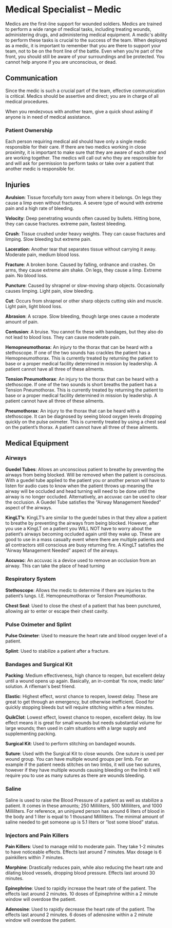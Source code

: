 # Medical Specialist – Medic

Medics are the first-line support for wounded soldiers. Medics are trained to perform a wide range of medical tasks, including treating wounds, administering drugs, and administering medical equipment. A medic's ability to perform these tasks is crucial to the success of the team.
When deployed as a medic, it is important to remember that you are there to support your team, not to be on the front line of the battle. Even when you’re part of the front, you should still be aware of your surroundings and be protected. You cannot help anyone if you are unconscious, or dead.

## Communication

Since the medic is such a crucial part of the team, effective communication is critical. Medics should be assertive and direct; you are in charge of all medical procedures.

When you rendezvous with another team, give a quick shout asking if anyone is in need of medical assistance.

### Patient Ownership

Each person requiring medical aid should have only a single medic responsible for their care. If there are two medics working in close proximity, it is important to make sure that they are aware of each other and are working together. The medics will call out who they are responsible for and will ask for permission to perform tasks or take over a patient that another medic is responsible for.

## Injuries

**Avulsion**: Tissue forcefully torn away from where it belongs. On legs they cause a limp even without fractures. A severe type of wound with extreme pain and a high rate of bleeding.

**Velocity**: Deep penetrating wounds often caused by bullets. Hitting bone, they can cause fractures. extreme pain, fastest bleeding.

**Crush**: Tissue crushed under heavy weights. They can cause fractures and limping. Slow bleeding but extreme pain.

**Laceration**: Another tear that separates tissue without carrying it away. Moderate pain, medium blood loss.

**Fracture**: A broken bone. Caused by falling, ordnance and crashes. On arms, they cause extreme aim shake. On legs, they cause a limp. Extreme pain. No blood loss.

**Puncture**: Caused by shrapnel or slow-moving sharp objects. Occasionally causes limping. Light pain, slow bleeding.

**Cut**: Occurs from shrapnel or other sharp objects cutting skin and muscle. Light pain, light blood loss.

**Abrasion**: A scrape. Slow bleeding, though large ones cause a moderate amount of pain.

**Contusion**: A bruise. You cannot fix these with bandages, but they also do not lead to blood loss. They can cause moderate pain.

**Hemopneumothorax**: An injury to the thorax that can be heard with a stethoscope. If one of the two sounds has crackles the patient has a Hemopneumothorax. This is currently treated by returning the patient to base or a proper medical facility determined in mission by leadership. A patient cannot have all three of these ailments.

**Tension Pneumothorax**: An injury to the thorax that can be heard with a stethoscope. If one of the two sounds is short breaths the patient has a Tension Pneumothorax. This is currently treated by returning the patient to base or a proper medical facility determined in mission by leadership. A patient cannot have all three of these ailments.

**Pneumothorax**: An injury to the thorax that can be heard with a stethoscope. It can be diagnosed by seeing blood oxygen levels dropping quickly on the pulse oximeter. This is currently treated by using a chest seal on the patient’s thorax. A patient cannot have all three of these ailments.

## Medical Equipment

### Airways

**Guedel Tubes**: Allows an unconscious patient to breathe by preventing the airways from being blocked. Will be removed when the patient is conscious. With a guedel tube applied to the patient you or another person will have to listen for audio cues to know when the patient throws up meaning the airway will be occluded and head turning will need to be done until the airway is no longer occluded. Alternatively, an accuvac can be used to clear the occlusion. A Guedel Tube satisfies the “Airway Management Needed” aspect of the airways.

**KingLT’s**: KingLT’s are similar to the guedel tubes in that they allow a patient to breathe by preventing the airways from being blocked. However, after you use a KingLT on a patient you WILL NOT have to worry about the patient’s airways becoming occluded again until they wake up. These are good to use in a mass casualty event where there are multiple patients and all contractors still conscious are busy returning fire. A KingLT satisfies the “Airway Management Needed” aspect of the airways.

**Accuvac**: An accuvac is a device used to remove an occlusion from an airway. This can take the place of head turning

### Respiratory System 

**Stethoscope**: Allows the medic to determine if there are injuries to the patient’s lungs. I.E. Hemopneumothorax or Tension Pneumothorax.

**Chest Seal**: Used to close the chest of a patient that has been punctured, allowing air to enter or escape their chest cavity.

### Pulse Oximeter and Splint

**Pulse Oximeter**: Used to measure the heart rate and blood oxygen level of a patient.

**Splint**: Used to stabilize a patient after a fracture.

### Bandages and Surgical Kit

**Packing**: Medium effectiveness, high chance to reopen, but excellent delay until a wound opens up again. Basically, an in-combat ‘fix now, medic later’ solution. A rifleman's best friend.

**Elastic**: Highest effect, worst chance to reopen, lowest delay. These are great to get through an emergency, but otherwise inefficient. Good for quickly stopping bleeds but will require stitching within a few minutes.

**QuikClot**: Lowest effect, lowest chance to reopen, excellent delay. Its low effect means it is great for small wounds but needs substantial volume for large wounds; then used in calm situations with a large supply and supplementing packing.

**Surgical Kit**: Used to perform stitching on bandaged wounds.

**Suture**: Used with the Surgical Kit to close wounds. One suture is used per wound group. You can have multiple wound groups per limb. For an example if the patient needs stitches on two limbs, it will use two sutures, however if they have multiple wounds causing bleeding on the limb it will require you to use as many sutures as there are wounds bleeding.

### Saline

Saline is used to raise the Blood Pressure of a patient as well as stabilize a patient. It comes in these amounts; 250 Milliliters, 500 Milliliters, and 1000 Milliliters. For reference, an uninjured person has around 6 liters of blood in the body and 1 liter is equal to 1 thousand Milliliters. The minimal amount of saline needed to get someone up is 5.1 liters or “lost some blood” status.

### Injectors and Pain Killers

**Pain Killers**: Used to manage mild to moderate pain. They take 1-2 minutes to have noticeable effects. Effects last around 7 minutes. Max dosage is 6 painkillers within 7 minutes.

**Morphine**: Drastically reduces pain, while also reducing the heart rate and dilating blood vessels, dropping blood pressure. Effects last around 30 minutes.

**Epinephrine**: Used to rapidly increase the heart rate of the patient. The effects last around 2 minutes. 10 doses of Epinephrine within a 2 minute window will overdose the patient. 

**Adenosine**: Used to rapidly decrease the heart rate of the patient. The effects last around 2 minutes. 6 doses of adenosine within a 2 minute window will overdose the patient. 
